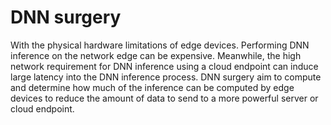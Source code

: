 # DNN surgery
With the physical hardware limitations of edge devices. Performing DNN inference on the network edge can be expensive. Meanwhile, the high network requirement for DNN inference using a cloud endpoint can induce large latency into the DNN inference process. DNN surgery aim to compute and determine how much of the inference can be computed by edge devices to reduce the amount of data to send to a more powerful server or cloud endpoint.